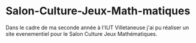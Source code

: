 # Salon-Culture-Jeux-Math-matiques

Dans le cadre de ma seconde année à l'IUT Villetaneuse j'ai pu réaliser un site evenementiel pour le Salon Culture Jeux Mathématiques.



